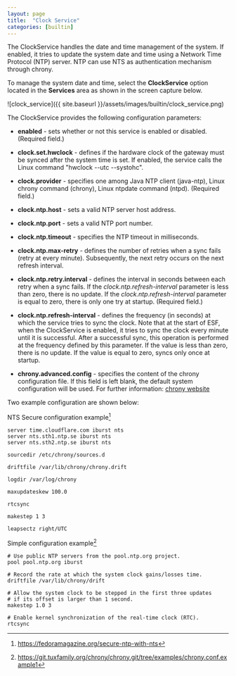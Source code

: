 ```yaml
---
layout: page
title:  "Clock Service"
categories: [builtin]
---
```


The ClockService handles the date and time management of the system. If enabled, it tries to update the system date and time using a Network Time Protocol (NTP) server. NTP can use NTS as authentication mechanism through chrony.

To manage the system date and time, select the **ClockService** option located in the **Services** area as shown in the screen capture below.

![clock_service]({{ site.baseurl }}/assets/images/builtin/clock_service.png)

The ClockService provides the following configuration parameters:

- **enabled** - sets whether or not this service is enabled or disabled. (Required field.)

- **clock.set.hwclock** - defines if the hardware clock of the gateway must be synced after the system time is set. If enabled, the service calls the Linux command "hwclock --utc --systohc".

- **clock.provider** - specifies one among Java NTP client (java-ntp), Linux chrony command (chrony), Linux ntpdate command (ntpd). (Required field.)

- **clock.ntp.host** - sets a valid NTP server host address.

- **clock.ntp.port** - sets a valid NTP port number.

- **clock.ntp.timeout** - specifies the NTP timeout in milliseconds.

- **clock.ntp.max-retry** - defines the number of retries when a sync fails (retry at every minute). Subsequently, the next retry occurs on the next refresh interval.

- **clock.ntp.retry.interval** - defines the interval in seconds between each retry when a sync fails. If the _clock.ntp.refresh-interval_ parameter is less than zero, there is no update. If the _clock.ntp.refresh-interval_ parameter is equal to zero, there is only one try at startup. (Required field.)

- **clock.ntp.refresh-interval** - defines the frequency (in seconds) at which the service tries to sync the clock. Note that at the start of ESF, when the ClockService is enabled, it tries to sync the clock every minute until it is successful. After a successful sync, this operation is performed at the frequency defined by this parameter. If the value is less than zero, there is no update. If the value is equal to zero, syncs only once at startup.

- **chrony.advanced.config** - specifies the content of the chrony configuration file. If this field is left blank, the default system configuration will be used. For further information: [chrony website](https://chrony.tuxfamily.org/doc/4.1/chrony.conf.html)

Two example configuration are shown below:

NTS Secure configuration example[^1]

```
server time.cloudflare.com iburst nts
server nts.sth1.ntp.se iburst nts
server nts.sth2.ntp.se iburst nts

sourcedir /etc/chrony/sources.d

driftfile /var/lib/chrony/chrony.drift

logdir /var/log/chrony

maxupdateskew 100.0

rtcsync

makestep 1 3

leapsectz right/UTC
```

Simple configuration example[^2]

```
# Use public NTP servers from the pool.ntp.org project.
pool pool.ntp.org iburst

# Record the rate at which the system clock gains/losses time.
driftfile /var/lib/chrony/drift

# Allow the system clock to be stepped in the first three updates
# if its offset is larger than 1 second.
makestep 1.0 3

# Enable kernel synchronization of the real-time clock (RTC).
rtcsync
```

[^1]: https://fedoramagazine.org/secure-ntp-with-nts
[^2]: https://git.tuxfamily.org/chrony/chrony.git/tree/examples/chrony.conf.example1